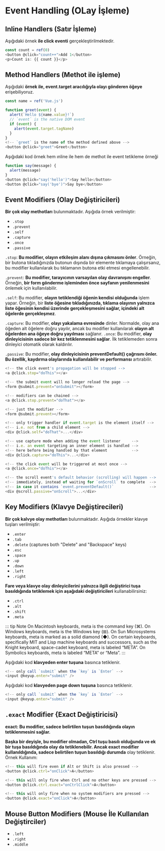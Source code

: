 # Event Handling (OLay İşleme)

## Inline Handlers (Satır İşleme)
Aşığıdaki örnek **ile click eventi** gerçekleştirilmektedir.
```js
const count = ref(0)
<button @click="count++">Add 1</button>
<p>Count is: {{ count }}</p>
```
## Method Handlers (Methot ile işleme)
Aşığıdaki **örnek ile, event.target aracılığıyla olayı gönderen öğeye** erişebiliyoruz.
```js
const name = ref('Vue.js')

function greet(event) {
  alert(`Hello ${name.value}!`)
  // `event` is the native DOM event
  if (event) {
    alert(event.target.tagName)
  }
}
<!-- `greet` is the name of the method defined above -->
<button @click="greet">Greet</button>
```
Aşığıdaki kod örnek hem ınline ile hem de methot ile event tetikleme örneği
```js
function say(message) {
  alert(message)
}
<button @click="say('hello')">Say hello</button>
<button @click="say('bye')">Say bye</button>
```
## Event Modifiers (Olay Değiştiricileri)
**Bir çok olay methotları** bulunmaktadır. Aşığıda örnek verilmiştir:

- `.stop`
- `.prevent`
- `.self`
- `.capture`
- `.once`
- `.passive`

`.stop`: **Bu modifier, olayın etkileşim alanı dışına çıkmasını önler**. Örneğin, bir butona tıkladığınızda butonun dışında bir elemente tıklamaya çalışırsanız, bu modifier kullanılarak bu tıklamanın butona etki etmesi engellenebilir.

`.prevent`: **Bu modifier, tarayıcının varsayılan olay davranışını engeller**. Örneğin, **bir form gönderme işleminden önce sayfanın yenilenmesini** önlemek için kullanılabilir.

`.self`: Bu modifier, **olayın tetiklendiği öğenin kendisi olduğunda** işlem yapar. Örneğin, bir **liste öğesine tıkladığınızda, tıklama olayının yalnızca liste öğesinin kendisi üzerinde gerçekleşmesini sağlar, içindeki alt öğelerde gerçekleşmez**.

 `.capture`: Bu modifier, **olayı yakalama evresinde** dinler. Normalde, olay ana öğeden alt öğelere doğru yayılır, ancak bu modifier kullanılarak **olayın alt öğelerden ana öğeye doğru yayılması** sağlanır.
`.once`: Bu modifier, **olay dinleyicisinin sadece bir kez tetiklenmesini sağlar**. İlk tetiklemeden sonra dinleyici otomatik olarak kaldırılır.

`.passive`: Bu modifier, **olay dinleyicisinin preventDefault() çağrısını önler. Bu özellik, kaydırma olaylarında kullanılabilir ve performansı** artırabilir.
```js
<!-- the click event's propagation will be stopped -->
<a @click.stop="doThis"></a>

<!-- the submit event will no longer reload the page -->
<form @submit.prevent="onSubmit"></form>

<!-- modifiers can be chained -->
<a @click.stop.prevent="doThat"></a>

<!-- just the modifier -->
<form @submit.prevent></form>

<!-- only trigger handler if event.target is the element itself -->
<!-- i.e. not from a child element -->
<div @click.self="doThat">...</div>

<!-- use capture mode when adding the event listener     -->
<!-- i.e. an event targeting an inner element is handled -->
<!-- here before being handled by that element           -->
<div @click.capture="doThis">...</div>

<!-- the click event will be triggered at most once -->
<a @click.once="doThis"></a>

<!-- the scroll event's default behavior (scrolling) will happen -->
<!-- immediately, instead of waiting for `onScroll` to complete  -->
<!-- in case it contains `event.preventDefault()`                -->
<div @scroll.passive="onScroll">...</div>
```
## Key Modifiers (Klavye Değiştirecileri)
**Bir çok kalvye  olay methotları** bulunmaktadır. Aşığıda örnekler klavye tuşları verilmiştir:

- `.enter`
- `.tab`
- `.delete` (captures both "Delete" and "Backspace" keys)
- `.esc`
- `.space`
- `.up`
- `.down`
- `.left`
- `.right`


**Fare veya klavye olay dinleyicilerini yalnızca ilgili değiştirici tuşa basıldığında tetiklemek için aşağıdaki değiştiricileri** kullanabilirsiniz:

- `.ctrl`
- `.alt`
- `.shift`
- `.meta`

::: tip Note
On Macintosh keyboards, meta is the command key (⌘). On Windows keyboards, meta is the Windows key (⊞). On Sun Microsystems keyboards, meta is marked as a solid diamond (◆). On certain keyboards, specifically MIT and Lisp machine keyboards and successors, such as the Knight keyboard, space-cadet keyboard, meta is labeled “META”. On Symbolics keyboards, meta is labeled “META” or “Meta”.
:::

Aşığıdaki kod **klavyeden enter tuşuna** basınca tetiklenir.
```js
<!-- only call `submit` when the `key` is `Enter` -->
<input @keyup.enter="submit" />
```

Aşığıdaki kod **klavyeden page down tuşuna** basınca tetiklenir.
```js
<!-- only call `submit` when the `key` is `Enter` -->
<input @keyup.enter="submit" />
```
## `.exact` Modifier {Exact Değiştiricisi}
**exact: Bu modifier, sadece belirtilen tuşun basıldığında olayın tetiklenmesini sağlar.**

**Başka bir deyişle, bu modifier olmadan, Ctrl tuşu basılı olduğunda ve ek bir tuşa basıldığında olay da tetiklenebilir. Ancak exact modifier kullanıldığında, sadece belirtilen tuşun basıldığı durumda** olay tetiklenir.
Örnek Kullanım:
```js
<!-- this will fire even if Alt or Shift is also pressed -->
<button @click.ctrl="onClick">A</button>

<!-- this will only fire when Ctrl and no other keys are pressed -->
<button @click.ctrl.exact="onCtrlClick">A</button>

<!-- this will only fire when no system modifiers are pressed -->
<button @click.exact="onClick">A</button>
```

## Mouse Button Modifiers (Mouse İle Kullanılan Değiştirciler)

- `.left`
- `.right`
- `.middle`